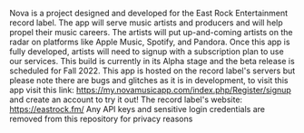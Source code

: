 Nova is a project designed and developed for the East Rock Entertainment record label. 
The app will serve music artists and producers and will help propel their music careers. 
The artists will put up-and-coming artists on the radar on platforms like Apple Music, Spotify, and Pandora.
 Once this app is fully developed, artists will need to signup with a subscription plan to use our services.
This build is currently in its Alpha stage and the beta release is scheduled for Fall 2022. 
This app is hosted on the record label's servers but please note there are bugs and glitches as it is in development, 
to visit this app visit this link: https://my.novamusicapp.com/index.php/Register/signup and create an account to try it out!
The record label's website: https://eastrock.fm/
Any API keys and sensitive login credentials are removed from this repository for privacy reasons
